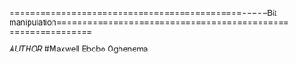 ==================================================Bit manipulation=============================================================



*AUTHOR*
#Maxwell Ebobo Oghenema
